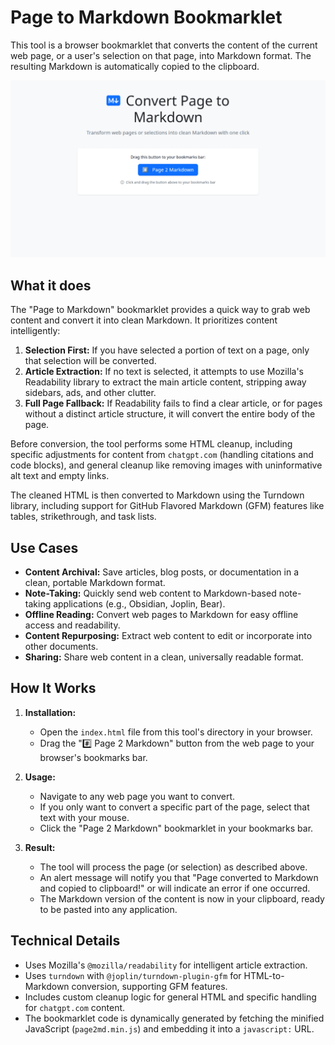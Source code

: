 # Page to Markdown Bookmarklet

This tool is a browser bookmarklet that converts the content of the current web page, or a user's selection on that page, into Markdown format. The resulting Markdown is automatically copied to the clipboard.

![Screenshot](screenshot.webp)

## What it does

The "Page to Markdown" bookmarklet provides a quick way to grab web content and convert it into clean Markdown. It prioritizes content intelligently:

1.  **Selection First:** If you have selected a portion of text on a page, only that selection will be converted.
2.  **Article Extraction:** If no text is selected, it attempts to use Mozilla's Readability library to extract the main article content, stripping away sidebars, ads, and other clutter.
3.  **Full Page Fallback:** If Readability fails to find a clear article, or for pages without a distinct article structure, it will convert the entire body of the page.

Before conversion, the tool performs some HTML cleanup, including specific adjustments for content from `chatgpt.com` (handling citations and code blocks), and general cleanup like removing images with uninformative alt text and empty links.

The cleaned HTML is then converted to Markdown using the Turndown library, including support for GitHub Flavored Markdown (GFM) features like tables, strikethrough, and task lists.

## Use Cases

- **Content Archival:** Save articles, blog posts, or documentation in a clean, portable Markdown format.
- **Note-Taking:** Quickly send web content to Markdown-based note-taking applications (e.g., Obsidian, Joplin, Bear).
- **Offline Reading:** Convert web pages to Markdown for easy offline access and readability.
- **Content Repurposing:** Extract web content to edit or incorporate into other documents.
- **Sharing:** Share web content in a clean, universally readable format.

## How It Works

1.  **Installation:**

    - Open the `index.html` file from this tool's directory in your browser.
    - Drag the "#️⃣ Page 2 Markdown" button from the web page to your browser's bookmarks bar.

2.  **Usage:**

    - Navigate to any web page you want to convert.
    - If you only want to convert a specific part of the page, select that text with your mouse.
    - Click the "Page 2 Markdown" bookmarklet in your bookmarks bar.

3.  **Result:**
    - The tool will process the page (or selection) as described above.
    - An alert message will notify you that "Page converted to Markdown and copied to clipboard!" or will indicate an error if one occurred.
    - The Markdown version of the content is now in your clipboard, ready to be pasted into any application.

## Technical Details

- Uses Mozilla's `@mozilla/readability` for intelligent article extraction.
- Uses `turndown` with `@joplin/turndown-plugin-gfm` for HTML-to-Markdown conversion, supporting GFM features.
- Includes custom cleanup logic for general HTML and specific handling for `chatgpt.com` content.
- The bookmarklet code is dynamically generated by fetching the minified JavaScript (`page2md.min.js`) and embedding it into a `javascript:` URL.
